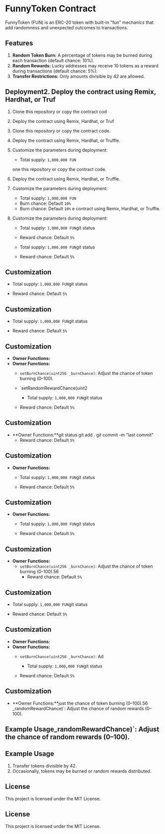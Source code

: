 # FunnyToken Contract

FunnyToken (FUN) is an ERC-20 token with built-in "fun" mechanics that add randomness and unexpected outcomes to transactions.

## Features

1. **Random Token Burn:** A percentage of tokens may be burned during each transaction (default chance: 10%).
2. **Random Rewards:** Lucky addresses may receive 10 tokens as a reward during transactions (default chance: 5%).
3. **Transfer Restrictions:** Only amounts divisible by 42 are allowed.


## Deployment2. Deploy the contract using Remix, Hardhat, or Truf
1. Clone this repository or copy the contract cod
2. Deploy the contract using Remix, Hardhat, or Truf
1. Clone this repository or copy the contract code.
2. Deploy the contract using Remix, Hardhat, or Truffle.
3. Customize the parameters during deployment:
   - Total supply: `1,000,000 FUN`
 
   one this repository or copy the contract code.
2. Deploy the contract using Remix, Hardhat, or Truffle.
3. Customize the parameters during deployment:
   - Total supply: `1,000,000 FUN`
   - Burn chance: Default `10%`
   - Burn chance: Default `10%`
   e contract using Remix, Hardhat, or Truffle.
3. Customize the parameters during deployment:
   - Total supply: `1,000,000 FUN`git status

   - Reward chance: Default `5%`

   - Total supply: `1,000,000 FUN`git status
   
   - Reward chance: Default `5%`
## Customization


   - Total supply: `1,000,000 FUN`git status
   
   - Reward chance: Default `5%`
## Customization
   - Total supply: `1,000,000 FUN`git status
   
   - Reward chance: Default `5%`
## Customization
- **Owner Functions:**
- **Owner Functions:**
  - `setBurnChance(uint256 _burnChance)`: Adjust the chance of token burning (0–100).
  - `setRandomRewardChance(uint2
     - Total supply: `1,000,000 FUN`git status
   
   - Reward chance: Default `5%`
## Customization
- **Owner Functions:**git status
git add .
git commit -m "last commit"
  - Reward chance: Default `5%`
## Customization
- **Owner Functions:**
   - Total supply: `1,000,000 FUN`git status
   
   - Reward chance: Default `5%`
## Customization
- **Owner Functions:**
   - Total supply: `1,000,000 FUN`git status
   
   - Reward chance: Default `5%`
## Customization
- **Owner Functions:**
  - `setBurnChance(uint256 _burnChance)`: Adjust the chance of token burning (0–100).56 
    - Reward chance: Default `5%`
## Customization
   - Total supply: `1,000,000 FUN`git status
   
   - Reward chance: Default `5%`
## Customization
- **Owner Functions:**
- **Owner Functions:**
  - `setBurnChance(uint256 _burnChance)`: Ad
     - Total supply: `1,000,000 FUN`git status
   
   - Reward chance: Default `5%`
## Customization
- **Owner Functions:**just the chance of token burning (0–100).56 _randomRewardChance)`: Adjust the chance of random rewards (0–100).

## Example Usage_randomRewardChance)`: Adjust the chance of random rewards (0–100).

## Example Usage

1. Transfer tokens divisible by 42.
2. Occasionally, tokens may be burned or random rewards distributed.

## License

This project is licensed under the MIT License.

## License

This project is licensed under the MIT License.
